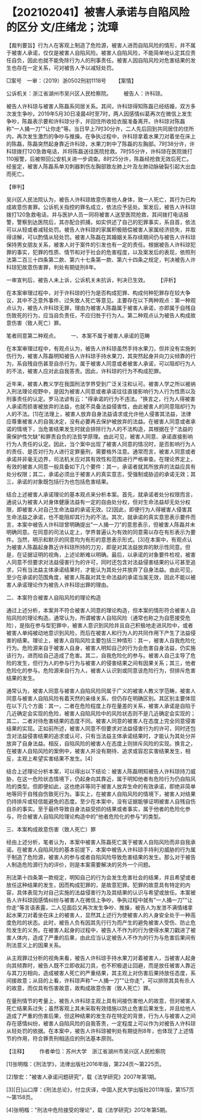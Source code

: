# 【202102041】被害人承诺与自陷风险的区分 文/庄绪龙；沈璋

【裁判要旨】行为人在客观上制造了危险源，被害人进而自陷风险的情形，并不属于被害人承诺，仅仅是被害人自陷风险。被害人自陷风险，不能简单地认定其应责任自负，因此也就不能免除行为人的刑事责任。被害人因自陷风险对危害结果的发生也存在一定关系，可对被告人予以减轻处罚。

□案号　一审：（2019）浙0502刑初1118号 　　【案情】

公诉机关：浙江省湖州市吴兴区人民检察院。 　　被告人：许科琼。

被告人许科琼与被害人陈磊系同居关系。其间，许科琼得知陈磊已经结婚，双方多次发生争吵。2019年5月30日凌晨4时至7时，两人因感情纠葛再次在微信上发生争吵，陈磊表示要和许科琼分手，并回住所收拾衣服准备离开。许科琼对陈磊称"一人捅一刀""让你走"等。当日早上7时30分许，二人先后回到共同居住的住所内，再次发生激烈的争吵与推搡。在争执过程中，许科琼拿着水果刀对着坐在床上的陈磊，陈磊突然起身靠近许科琼，水果刀刺中了陈磊的左胸部。7时38分许，许科琼拨打120急救电话，并将陈磊送往医院抢救。7时55分许，许科琼在医院拨打110报警，后被带回公安机关进一步调查。8时25分许，陈磊经抢救无效后死亡。经鉴定，被害人陈磊系单刃刺器刺伤左胸部致左肺上叶及左肺动脉破裂引起大出血而死亡。

【审判】

吴兴区人民法院认为，被告人许科琼故意伤害他人身体，致一人死亡，其行为已构成故意伤害罪。公诉机关指控的罪名成立，依法应予惩处。案发后，被告人许科琼拨打120急救电话，并与医护人员一同将被害人送至医院抢救，其间拨打电话报警，警察到达医院后，其亦配合抓捕，如实供述了自己的犯罪事实，系自首，依法可以从轻或者减轻处罚。被告人许科琼的家属积极赔偿被害人家属经济损失，并取得谅解，可以酌情从轻处罚。被害人陈磊在其婚姻关系存续期间仍与被告人许科琼保持男女朋友关系，被害人对于案件的引发也有一定的责任。根据被告人许科琼犯罪的事实，犯罪的性质、情节和对于社会的危害程度，以及案发后的表现，依照刑法第二百三十四条第二款、第六十七条第一款、第六十四条之规定，判决被告人许科琼犯故意伤害罪，判处有期徒刑8年。

一审宣判后，被告人未上诉，公诉机关未抗诉，判决已生效。 　　【评析】

在本案审理过程中，对于许科琼的行为是否构成犯罪、构成何种犯罪存在较大争议，其中不乏意外事件、过失致人死亡等意见。主要存在以下两种观点：第一种观点认为，被告人许科琼无罪，理由为被害人陈磊属于被害人承诺，亦即属于自残自伤致死的行为，应当自负责任，不应归咎于行为人。第二种观点认为被告人构成故意伤害（致人死亡）罪。

笔者同意第二种观点。 　　一、本案不属于被害人承诺的范畴

在本案审理过程中，有观点认为，被告人许科琼虽然手持水果刀，但并没有实施刺伤行为，被害人陈磊明知被告人许科琼手持水果刀，其突然起身并向刀尖倾靠的行为，系自残自伤甚至自杀行为，属于被害人同意或者被害人承诺，可以阻却行为人的不法，被害人应对此自我答责。因此，许科琼的行为不构成犯罪。

近年来，被害人教义学在我国刑法学界受到广泛关注和认可。被害人学之所以被纳入刑法理论视野中，是因为被害人同意或者承诺往往直接影响行为人行为性质以及刑事责任的认定。罗马法谚有云："得承诺的行为不违法。"换言之，行为人得被害人承诺而损害被放弃的法益，也就不具备法益侵害性，由此被害人的同意阻却行为人的不法。\[1\]在法理上，被害人放弃自身法益请求或允许他人侵害其法益，法律应尊重被害人的自我决定，没有必要再去保护被放弃的法益。在被害人同意或者承诺的情境下，当危害结果发生时就会排除行为人的不法构造，其根据在于"法益的需保护性欠缺"和罪责自负的法哲学原理。由此可见，被害人同意、承诺直接影响行为人责任的认定。因此，当个案中出现了被害人同意的情况时，是否影响行为人的责任、是否对行为人进行定罪量刑，需要格外注意。通常而言，被害人同意或者承诺并非毫无边界，司法机关应对其有效性和范围进行严格审查。在理论界定上，有效的被害人同意一般具备如下几个要件：其一，承诺者就其所放弃的法益应具有处分权限；其二，承诺必须出于被害人的真实意志，受强制或胁迫的承诺无效；其三，承诺的对象既包括行为也包括危害结果。

结合上述被害人承诺理论的基本观点来分析本案。首先，就承诺者处分权限而言，通说认为被害人对身体健康法益有一定的自由处分权，但对生命法益却无处分权限，即被害人对自己生命法益的承诺无效。\[2\]因此，即便行为人得被害人侵害其生命法益之承诺，也不能阻却其行为的不法。其次，就承诺的真实意思表示要件而言，本案中被告人许科琼曾明确提出"一人捅一刀"的意思表示，但被害人陈磊并未明确同意。在同意的司法认定上，学界普遍认为有效的同意需以存在有形表示为要件。当然，明示和默示的同意均为有形的意思表示形式。\[3\]在本案中，有观点认为被害人陈磊起身靠近许科琼所持的刀刃，即是对其法益放弃的默示性同意。但是，在证据证明的视角，上述论断难以明确。最后，以承诺的对象要件检视，被害人同意不但要求对法益侵害行为的许可，同时还包含对法益侵害结果的认可甚至追求，只有当法益主体承诺结果时，才能认为其处分并放弃了自身法益。由此可见，至少在承诺的范围角度，被害人陈磊对其生命法益的承诺当属无效，因此不能以被害人承诺理论作为被告人许科琼出罪的理由。

二、本案符合被害人自陷风险的理论构造

通过上述分析，本案并不符合被害人同意的理论构造，但本案的情形符合被害人自陷风险的理论构造。通常认为，所谓被害人自陷风险（通常也称之为自愿接受危险），是指在参与型犯罪中，被害人意识到风险并且自己积极地走进风险中，或者被害人单纯被动地意识到风险，而后在被害人和行为人的共同作用下产生了法益侵害的结果。理论上，被害人自陷风险主要包括三种情形：其一，被害人自我危险化行为。危险源来自于被害人自身，被害人明知自己的行为会危害自身法益，仍实施该行为，进而给自己造成了危害。其二，自我危险化的参与。被害人自己主导了危险的发生，但行为人的参与行为与被害人的侵害结果之间有因果关系；其三，他者危险化的参与。危险源来自行为人，被害人认识到或同意该危险行为，但排斥危害结果的发生。

通常认为，被害人同意与被害人自陷风险同属于广义的被害人教义学范畴，被害人同意与被害人自陷风险有着天然的亲缘关系，但仍存在明确区别。其区别主要体现在以下几个方面：其一，二者在危险程度上存在量差的关系，被害人承诺是自陷于几近确定会实现的危险，被害人自陷风险中的风险状态则不是几近确定会实现的；其二，二者对待危害结果的态度不同。被害人同意的被害人在态度上完全同意侵害结果的实现。正如前所述，被害人同意不但要求对法益侵害行为的许可，同时还包含对法益侵害结果的追求或认可，只有当法益主体承诺结果时，才能认为其处分并放弃了自身法益。相反，自陷风险的被害人在态度上则排斥风险的实现。换言之，在被害人自陷风险的案例中，被害人并没有期待、追求或容忍实害结果发生，相反，主观上希望实害结果不发生。\[4\]

结合上述理论分析本案，可以得出以下结论：被害人陈磊明知被告人许科琼持刀威胁，在这一危险状态情境下，仍起身向其靠近，属于明知他者有危险行为仍自陷风险的类型。但即便如此，这也绝非等同于被害人放弃生命的有效承诺，即绝非简单地等同于自残自伤致死行为。事实上，在被害人自陷风险的情境下，被害人对结果仍持排斥或轻信能避免的态度。至少在本案中，没有证据能够证明被害人自残自伤自杀的事实。至于最终导致自身法益受损的结果或者事实，属于他者的危险化参与，符合被害人自陷风险理论构造中的"他者危险化的参与"的类型。

三、本案构成故意伤害（致人死亡）罪

经由上述分析，笔者认为，本案中被害人陈磊死亡属于被害人自陷风险而非自我承诺。在被害人自陷风险的基本前提下，本案中被告人许科琼手持利刃威胁的行为属于制造了危险源，被害人的参与或者自陷风险导致危害结果的发生。那么对于被告人制造危险源行为的评价，则是本案需要解决的另外一个问题。

刑法第十四条第一款规定，明知自己的行为会发生危害社会的结果，并且希望或者放任这种结果的发生，因而构成犯罪的，是故意犯罪。犯罪的故意具有特定的内容，具体表现为对自己实施的法益侵害行为及其结果的认识与希望或放任。本案被告人许科琼因感情纠纷与被害人在微信上争吵，争执过程中就有"一人捅一刀""让你走"等言语表露，二人见面后又再次发生争吵、推搡，被告人为发泄不满情绪拿起水果刀对着坐在床上的被害人，显然其上述行为使被害人的人身安全处于一种高度危险的状态。此时，被告人负有因其先行行为而产生的避免被害人受伤、防止危险发生的义务。在被害人起身的过程中，被告人不作为的行为使得水果刀戳进了被害人体内，造成了严重的后果，由此应当认定被告人不作为的行为与危害后果间有刑法意义上的因果关系。

从主观罪过分析的视角来看，被告人许科琼手持水果刀对着被害人，当被害人起身向其倾靠时，被告人既不立即收起刀具，也不积极退让回避，而是放任被害人靠近与其刀刃相向，造成被害人死亡的严重结果，其主观上对伤害后果持放任态度，系间接故意；从目的上看，许科琼声称"一人捅一刀""让你走"，可以排除其具有杀人的故意，而仅具有伤害故意，故构成故意伤害（致人死亡）罪。

在量刑情节的考量上，被告人许科琼主观上具有间接伤害他人的故意，但对被害人死亡结果系过失；虽然客观上其未采取有效措施以防止危害后果发生，并且给他人造成了严重的伤害后果，但这种结果的发生存在特定的背景，行为人与被害人之间存在感情纠纷，被害人自陷风险的自我答责，一定程度上可以作为对被告人许科琼从轻处罚的依据。在本案中，被告人许科琼被判处有期徒刑8年，也体现了上述情节的作用，符合罪责刑相适应的刑法基本原则。

【注释】 　　作者单位：苏州大学　浙江省湖州市吴兴区人民检察院

\[1\]张明楷：《刑法学》，法律出版社2016年版，第224页～第225页。

\[2\]黎宏："被害人承诺问题研究"，载《法学研究》2007年第1期。

\[3\]\[日\]山口厚：《刑法总论》，付立庆译，中国人民大学出版社2011年版，第157页～第158页。

\[4\]张明楷："刑法中危险接受的理论"，载《法学研究》2012年第5期。